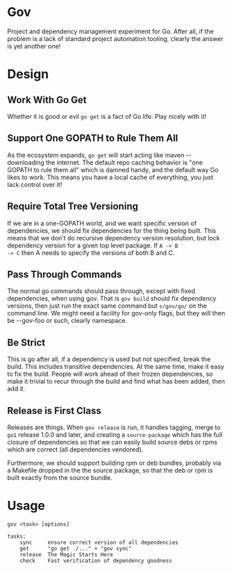 # Gov #

Project and dependency management experiment for Go. After all, if the
problem is a lack of standard project automation tooling, clearly the
answer is yet another one!

# Design #

## Work With Go Get ##

Whether it is good or evil <code>go get</code> is a fact of Go life.
Play nicely with it!

## Support One GOPATH to Rule Them All ##

As the ecosystem expands, <code>go get</code> will start acting like
maven -- downloading the internet. The default repo caching behavior
is "one GOPATH to rule them all" which is damned handy, and the
default way Go likes to work. This means you have a local cache of
everything, you just lack control over it!

## Require Total Tree Versioning ##

If we are in a one-GOPATH world, and we want specific version of
dependencies, we should fix dependencies for the thing being built.
This means that we don't do recursive dependency version resolution,
but lock dependency version for a given top level package. If <code>A -> B
-> C</code> then A needs to specify the versions of both B and C.

## Pass Through Commands ##

The normal go commands should pass through, except with fixed
dependencies, when using gov. That is <code>gov build</code> should
fix dependency versions, then just run the exact same command but
<code>s/gov/go/</code> on the command line. We might need a facility
for gov-only flags, but they will then be --gov-foo or such, clearly
namespace.

## Be Strict ##

This is go after all, if a dependency is used but not specified,
break the build. This includes transitive dependencies. At the same
time, make it easy to fix the build. People will work ahead of their
frozen dependencies, so make it trivial to recur through the build and
find what has been added, then add it.

## Release is First Class ##

Releases are things. When <code>gov release</code> is run, it handles
tagging, merge to <code>go1</code> release 1.0.0 and later, and
creating a <code>source-package</code> which has the full closure of
dependencies so that we can easily build source debs or rpms which are
correct (all dependencies vendored).

Furthermore, we should support building rpm or deb bundles, probably
via a Makefile dropped in the the source package, so that the deb or
rpm is built exactly from the source bundle.

# Usage #

```
gov <task> [options]

tasks:
    sync     ensure correct version of all dependencies
    get      "go get ./..." + "gov sync"
    release  The Magic Starts Here
    check    Fast verification of dependency goodness
```


